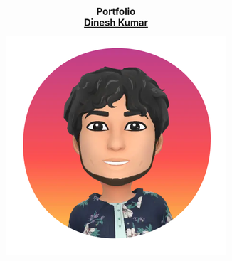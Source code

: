 <h2 align="center">
  Portfolio<br/>
  <a href="https://dineshkumarver1-portfolio.netlify.app/" target="_blank">Dinesh Kumar</a>
</h2>
<div align="center">
  <img alt="Demo" src="/src/Assets/profilePic.png" />
</div>

